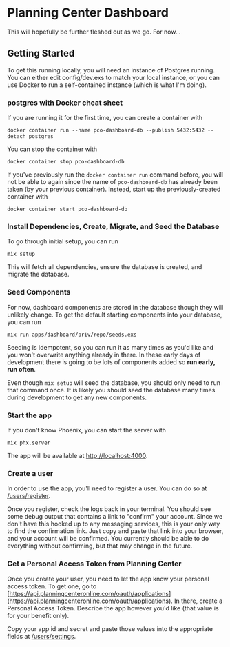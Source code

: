 # Planning Center Dashboard

This will hopefully be further fleshed out as we go. For now...

## Getting Started

To get this running locally, you will need an instance of Postgres
running. You can either edit config/dev.exs to match your local
instance, or you can use Docker to run a self-contained instance
(which is what I'm doing).

### postgres with Docker cheat sheet

If you are running it for the first time, you can create a container
with

``` shell
docker container run --name pco-dashboard-db --publish 5432:5432 --detach postgres
```

You can stop the container with

``` shell
docker container stop pco-dashboard-db
```

If you've previously run the `docker container run` command before,
you will not be able to again since the name of `pco-dashboard-db` has
already been taken (by your previous container). Instead, start up the
previously-created container with

``` shell
docker container start pco-dashboard-db
```

### Install Dependencies, Create, Migrate, and Seed the Database

To go through initial setup, you can run

``` shell
mix setup
```

This will fetch all dependencies, ensure the database is created, and
migrate the database.

### Seed Components

For now, dashboard components are stored in the database though they
will unlikely change. To get the default starting components into your
database, you can run

``` shell
mix run apps/dashboard/priv/repo/seeds.exs
```

Seeding is idempotent, so you can run it as many times as you'd like
and you won't overwrite anything already in there. In these early days
of development there is going to be lots of components added so **run
early, run often**.

Even though `mix setup` will seed the database, you should only need
to run that command once. It is likely you should seed the database
many times during development to get any new components.

### Start the app

If you don't know Phoenix, you can start the server with

``` shell
mix phx.server
```

The app will be available at [http://localhost:4000](http://localhost:4000).

### Create a user

In order to use the app, you'll need to register a user. You can do so
at [/users/register](http://locahost:4000/users/register).

Once you register, check the logs back in your terminal. You should
see some debug output that contains a link to "confirm" your
account. Since we don't have this hooked up to any messaging services,
this is your only way to find the confirmation link. Just copy and
paste that link into your browser, and your account will be
confirmed. You currently should be able to do everything without
confirming, but that may change in the future.

### Get a Personal Access Token from Planning Center

Once you create your user, you need to let the app know your personal
access token. To get one, go to
[https://api.planningcenteronline.com/oauth/applications](https://api.planningcenteronline.com/oauth/applications).
In there, create a Personal Access Token. Describe the app however
you'd like (that value is for your benefit only).

Copy your app id and secret and paste those values into the
appropriate fields at
[/users/settings](http://locahost:4000/users/settings).
